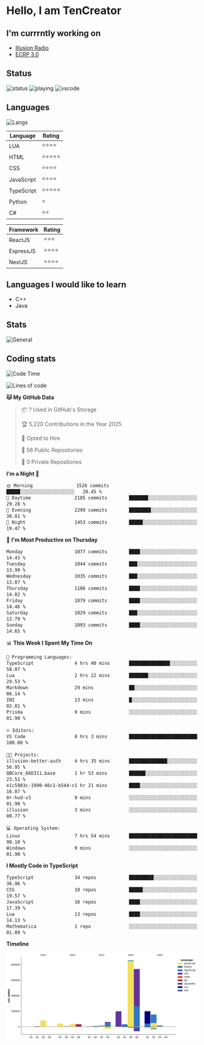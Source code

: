 # Hello, I am TenCreator

## I'm currrntly working on
- [Illusion Radio](https://illusionradio.co.uk/)
- [ECRP 3.0](http://github.com/Emerald-Coast-Roleplay/)

## Status
![status](https://api.statusbadges.me/badge/status/518334475038359555?simple=true&style=for-the-badge)
![playing](https://api.statusbadges.me/badge/playing/518334475038359555?style=for-the-badge)
![vscode](https://api.statusbadges.me/badge/vscode/518334475038359555?style=for-the-badge)

## Languages
![Langs](https://github-readme-stats.vercel.app/api/top-langs/?username=tencreator&layout=compact&theme=radical)


|Language|Rating|
|--------|------|
|LUA|⭐️⭐️⭐️⭐️|
|HTML|⭐️⭐️⭐️⭐️⭐️|
|CSS|⭐️⭐️⭐️⭐️|
|JavaScript|⭐️⭐️⭐️⭐️|
|TypeScript|⭐️⭐️⭐️⭐️⭐️|
|Python|⭐️|
|C#|⭐️⭐️ |

|Framework|Rating|
|--------|------|
|ReactJS|⭐️⭐️⭐|
|ExpressJS|⭐️⭐️⭐️⭐️|
|NextJS|⭐️⭐️⭐⭐️|

## Languages I would like to learn
- C++
- Java

## Stats
![General](https://github-readme-stats.vercel.app/api?username=tencreator&show_icons=true&theme=radical)

## Coding stats

<!--START_SECTION:waka-->
![Code Time](http://img.shields.io/badge/Code%20Time-678%20hrs%2053%20mins-blue)

![Lines of code](https://img.shields.io/badge/From%20Hello%20World%20I%27ve%20Written-2.5%20million%20lines%20of%20code-blue)

**🐱 My GitHub Data** 

> 📦 ? Used in GitHub's Storage 
 > 
> 🏆 5,220 Contributions in the Year 2025
 > 
> 💼 Opted to Hire
 > 
> 📜 56 Public Repositories 
 > 
> 🔑 0 Private Repositories 
 > 
**I'm a Night 🦉** 

```text
🌞 Morning                1526 commits        █████░░░░░░░░░░░░░░░░░░░░   20.45 % 
🌆 Daytime                2185 commits        ███████░░░░░░░░░░░░░░░░░░   29.28 % 
🌃 Evening                2299 commits        ████████░░░░░░░░░░░░░░░░░   30.81 % 
🌙 Night                  1453 commits        █████░░░░░░░░░░░░░░░░░░░░   19.47 % 
```
📅 **I'm Most Productive on Thursday** 

```text
Monday                   1077 commits        ████░░░░░░░░░░░░░░░░░░░░░   14.43 % 
Tuesday                  1044 commits        ███░░░░░░░░░░░░░░░░░░░░░░   13.99 % 
Wednesday                1035 commits        ███░░░░░░░░░░░░░░░░░░░░░░   13.87 % 
Thursday                 1106 commits        ████░░░░░░░░░░░░░░░░░░░░░   14.82 % 
Friday                   1079 commits        ████░░░░░░░░░░░░░░░░░░░░░   14.46 % 
Saturday                 1029 commits        ███░░░░░░░░░░░░░░░░░░░░░░   13.79 % 
Sunday                   1093 commits        ████░░░░░░░░░░░░░░░░░░░░░   14.65 % 
```


📊 **This Week I Spent My Time On** 

```text
💬 Programming Languages: 
TypeScript               4 hrs 40 mins       ███████████████░░░░░░░░░░   58.07 % 
Lua                      2 hrs 22 mins       ███████░░░░░░░░░░░░░░░░░░   29.53 % 
Markdown                 29 mins             ██░░░░░░░░░░░░░░░░░░░░░░░   06.14 % 
INI                      13 mins             █░░░░░░░░░░░░░░░░░░░░░░░░   02.81 % 
Prisma                   9 mins              ░░░░░░░░░░░░░░░░░░░░░░░░░   01.90 % 

🔥 Editors: 
VS Code                  8 hrs 3 mins        █████████████████████████   100.00 % 

🐱‍💻 Projects: 
illusion-better-auth     4 hrs 35 mins       ██████████████░░░░░░░░░░░   56.95 % 
QBCore_66D311.base       1 hr 53 mins        ██████░░░░░░░░░░░░░░░░░░░   23.51 % 
e1c5903c-1990-46c1-b544-c1 hr 21 mins        ████░░░░░░░░░░░░░░░░░░░░░   16.87 % 
0r-hud-v3                9 mins              ░░░░░░░░░░░░░░░░░░░░░░░░░   01.90 % 
illusion                 3 mins              ░░░░░░░░░░░░░░░░░░░░░░░░░   00.77 % 

💻 Operating System: 
Linux                    7 hrs 54 mins       █████████████████████████   98.10 % 
Windows                  9 mins              ░░░░░░░░░░░░░░░░░░░░░░░░░   01.90 % 
```

**I Mostly Code in TypeScript** 

```text
TypeScript               34 repos            █████████░░░░░░░░░░░░░░░░   36.96 % 
CSS                      18 repos            █████░░░░░░░░░░░░░░░░░░░░   19.57 % 
JavaScript               16 repos            ████░░░░░░░░░░░░░░░░░░░░░   17.39 % 
Lua                      13 repos            ████░░░░░░░░░░░░░░░░░░░░░   14.13 % 
Mathematica              1 repo              ░░░░░░░░░░░░░░░░░░░░░░░░░   01.09 % 
```



**Timeline**

![Lines of Code chart](https://raw.githubusercontent.com/tencreator/tencreator/main/assets/bar_graph.png)


<!--END_SECTION:waka-->

